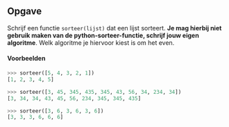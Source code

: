 ## Opgave
Schrijf een functie `sorteer(lijst)` dat een lijst sorteert. **Je mag hierbij niet gebruik maken van de python-sorteer-functie, schrijf jouw eigen algoritme**. Welk algoritme je hiervoor kiest is om het even.

#### Voorbeelden
```python
>>> sorteer([5, 4, 3, 2, 1])
[1, 2, 3, 4, 5]
```

```python
>>> sorteer([3, 45, 345, 435, 345, 43, 56, 34, 234, 34])
[3, 34, 34, 43, 45, 56, 234, 345, 345, 435]
```

```python
>>> sorteer([3, 6, 3, 6, 3, 6])
[3, 3, 3, 6, 6, 6]
```